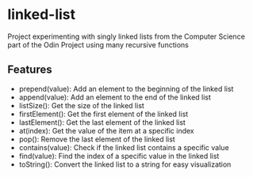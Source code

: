 # linked-list
Project experimenting with singly linked lists from the Computer Science part of the Odin Project using many recursive functions

## Features
+ prepend(value): Add an element to the beginning of the linked list
+ append(value): Add an element to the end of the linked list
+ listSize(): Get the size of the linked list
+ firstElement(): Get the first element of the linked list
+ lastElement(): Get the last element of the linked list
+ at(index): Get the value of the item at a specific index
+ pop(): Remove the last element of the linked list
+ contains(value): Check if the linked list contains a specific value
+ find(value): Find the index of a specific value in the linked list
+ toString(): Convert the linked list to a string for easy visualization
